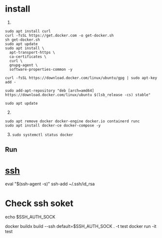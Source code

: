 
# install 

1. 
```
sudo apt install curl
curl -fsSL https://get.docker.com -o get-docker.sh
sh get-docker.sh  
sudo apt update 
sudo apt install \
  apt-transport-https \
  ca-certificates \
  curl \
  gnupg-agent \
  software-properties-common -y 

curl -fsSL https://download.docker.com/linux/ubuntu/gpg | sudo apt-key add -

sudo add-apt-repository "deb [arch=amd64] https://download.docker.com/linux/ubuntu $(lsb_release -cs) stable"

sudo apt update
```
2. 
```
sudo apt remove docker docker-engine docker.io containerd runc
sudo apt install docker-ce docker-compose -y 
```
3. ```sudo systemctl status docker ```


## Run
# [ssh](https://docs.github.com/en/authentication/connecting-to-github-with-ssh/generating-a-new-ssh-key-and-adding-it-to-the-ssh-agent?platform=linux) 

eval "$(ssh-agent -s)"
ssh-add ~/.ssh/id_rsa

# Check ssh soket
echo $SSH_AUTH_SOCK


docker buildx build --ssh default=$SSH_AUTH_SOCK . -t test
docker run -it test